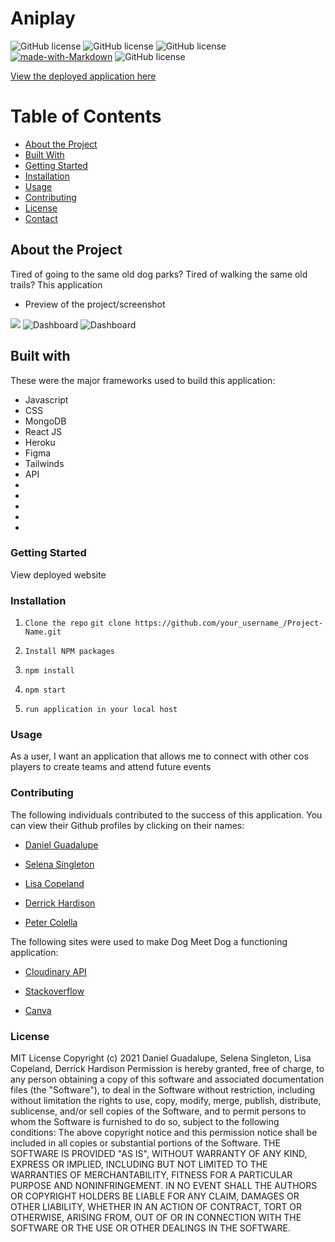 # Aniplay 

![GitHub license](https://img.shields.io/badge/license-MIT-blue.svg)
![GitHub license](https://img.shields.io/badge/Javascript-yellow)
![GitHub license](https://img.shields.io/badge/-node.js-green)
[![made-with-Markdown](https://img.shields.io/badge/Made%20with-Markdown-1f425f.svg)](http://commonmark.org)
![GitHub license](https://img.shields.io/badge/mySQL-blue)

[View the deployed application here](https://github.com/mollymccollumwx/project2)
# Table of Contents

* [About the Project](#about-the-project)
* [Built With](#built-with)
* [Getting Started](#getting-started)
* [Installation](#installation)
* [Usage](#usage)
* [Contributing](#contributing)
* [License](#license)
* [Contact](#contact)

## About the Project 

Tired of going to the same old dog parks? Tired of walking the same old trails? This application 

* Preview of the project/screenshot 

![](./public/assets/images/.png)
![Dashboard](./public/assets/images/.png)
![Dashboard](./public/assets/images/.png)

## Built with 

These were the major frameworks used to build this application:  

* Javascript  
* CSS 
* MongoDB
* React JS 
* Heroku    
* Figma
* Tailwinds 
* API  
*  
*  
*  
*  
*  

### Getting Started 
View deployed website


### Installation 

1.  `Clone the repo`
    `git clone https://github.com/your_username_/Project-Name.git`

2.  `Install NPM packages`

3.  `npm install`

4. `npm start`

5. `run application in your local host`

### Usage 

As a user, I want an application that allows me to connect with other cos players to create teams and attend future events 

### Contributing

The following individuals contributed to the success of this application. You can view their Github profiles by clicking on their names:

* [Daniel Guadalupe](https://github.com/mollymccollumwx)

* [Selena Singleton](https://github.com/ssingle7)

* [Lisa Copeland]()  

* [Derrick Hardison](https://github.com/ssingle7) 

* [Peter Colella](https://github.com/petercolella)

The following sites were used to make Dog Meet Dog a functioning application: 

* [Cloudinary API](https://cloudinary.com/documentation/image_upload_api_reference)    

* [Stackoverflow](https://stackoverflow.com/)        

* [Canva](https://www.canva.com/)


### License  

MIT License
Copyright (c) 2021 Daniel Guadalupe, Selena Singleton, Lisa Copeland, Derrick Hardison 
Permission is hereby granted, free of charge, to any person obtaining a copy
of this software and associated documentation files (the "Software"), to deal
in the Software without restriction, including without limitation the rights
to use, copy, modify, merge, publish, distribute, sublicense, and/or sell
copies of the Software, and to permit persons to whom the Software is
furnished to do so, subject to the following conditions:
The above copyright notice and this permission notice shall be included in all
copies or substantial portions of the Software.
THE SOFTWARE IS PROVIDED "AS IS", WITHOUT WARRANTY OF ANY KIND, EXPRESS OR
IMPLIED, INCLUDING BUT NOT LIMITED TO THE WARRANTIES OF MERCHANTABILITY,
FITNESS FOR A PARTICULAR PURPOSE AND NONINFRINGEMENT. IN NO EVENT SHALL THE
AUTHORS OR COPYRIGHT HOLDERS BE LIABLE FOR ANY CLAIM, DAMAGES OR OTHER
LIABILITY, WHETHER IN AN ACTION OF CONTRACT, TORT OR OTHERWISE, ARISING FROM,
OUT OF OR IN CONNECTION WITH THE SOFTWARE OR THE USE OR OTHER DEALINGS IN THE
SOFTWARE.